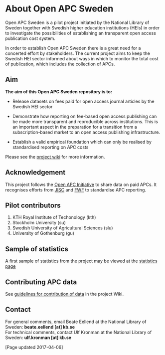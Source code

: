 # About Open APC Sweden

Open APC Sweden is a pilot project initiated by the National Library of Sweden together with Swedish higher education institutions (HEIs) in order to investigate the possibilities of establishing an transparent open access publication cost system. 

In order to establish Open APC Sweden there is a great need for a concerted effort by stakeholders. The current project aims to keep the Swedish HEI sector informed about ways in which to monitor the total cost of publication, which includes the collection of APCs. 

## Aim

**The aim of this Open APC Sweden repository is to:**  

* Release datasets on fees paid for open access journal articles by the Swedish HEI sector

* Demonstrate how reporting on fee-based open access publishing can be made more transparent and reproducible across institutions. This is an important aspect in the preparation for a transition from a subscription-based market to an open access publishing infrastructure. 

* Establish a valid empirical foundation which can only be realised by standardised reporting on APC costs

Please see the [project wiki](https://github.com/Kungbib/openapc-se/wiki) for more information.

## Acknowledgement  
This project follows the [Open APC Initiative](https://github.com/OpenAPC/openapc-de) to share data on paid APCs. It recognises efforts from [JISC](https://www.jisc-collections.ac.uk/Jisc-Monitor/APC-data-collection/) and [FWF](https://figshare.com/articles/Austrian_Science_Fund_FWF_Publication_Cost_Data_2014/1378610) to standardise APC reporting.    

## Pilot contributors 

1. KTH Royal Institute of Techonology (kth)
2. Stockholm University (su)
3. Swedish University of Agricultural Sciences (slu)
4. University of Gothenburg (gu) 

## Sample of statistics
A first sample of statistics from the project may be viewed at the [statistics page](https://github.com/Kungbib/openapc-se/blob/master/statistics.md)


## Contributing APC data
See [guidelines for contribution of data](https://github.com/Kungbib/openapc-se/wiki/Instructions-for-data-entry) in the project Wiki.

## Contact

For general comments, email Beate Eellend at the National Library of Sweden: **beate.eellend [at] kb.se**  
For technical comments, contact Ulf Kronman at the National Library of Sweden: **ulf.kronman [at] kb.se**

[Page updated 2017-04-06] 